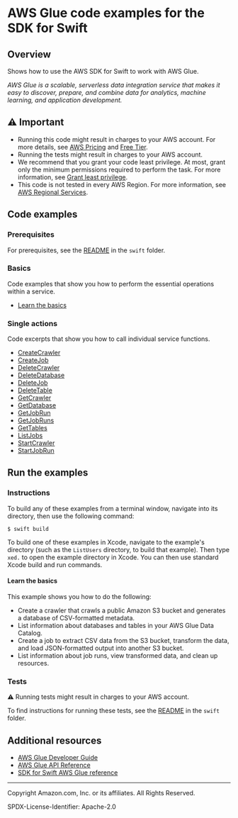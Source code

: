 # AWS Glue code examples for the SDK for Swift

## Overview

Shows how to use the AWS SDK for Swift to work with AWS Glue.

<!--custom.overview.start-->
<!--custom.overview.end-->

_AWS Glue is a scalable, serverless data integration service that makes it easy to discover, prepare, and combine data for analytics, machine learning, and application development._

## ⚠ Important

* Running this code might result in charges to your AWS account. For more details, see [AWS Pricing](https://aws.amazon.com/pricing/) and [Free Tier](https://aws.amazon.com/free/).
* Running the tests might result in charges to your AWS account.
* We recommend that you grant your code least privilege. At most, grant only the minimum permissions required to perform the task. For more information, see [Grant least privilege](https://docs.aws.amazon.com/IAM/latest/UserGuide/best-practices.html#grant-least-privilege).
* This code is not tested in every AWS Region. For more information, see [AWS Regional Services](https://aws.amazon.com/about-aws/global-infrastructure/regional-product-services).

<!--custom.important.start-->
<!--custom.important.end-->

## Code examples

### Prerequisites

For prerequisites, see the [README](../../README.md#Prerequisites) in the `swift` folder.


<!--custom.prerequisites.start-->
<!--custom.prerequisites.end-->

### Basics

Code examples that show you how to perform the essential operations within a service.

- [Learn the basics](scenario/Package.swift)


### Single actions

Code excerpts that show you how to call individual service functions.

- [CreateCrawler](scenario/Sources/entry.swift#L134)
- [CreateJob](scenario/Sources/entry.swift#L282)
- [DeleteCrawler](scenario/Sources/entry.swift#L178)
- [DeleteDatabase](scenario/Sources/entry.swift#L469)
- [DeleteJob](scenario/Sources/entry.swift#L356)
- [DeleteTable](scenario/Sources/entry.swift#L501)
- [GetCrawler](scenario/Sources/entry.swift#L220)
- [GetDatabase](scenario/Sources/entry.swift#L406)
- [GetJobRun](scenario/Sources/entry.swift#L622)
- [GetJobRuns](scenario/Sources/entry.swift#L585)
- [GetTables](scenario/Sources/entry.swift#L429)
- [ListJobs](scenario/Sources/entry.swift#L319)
- [StartCrawler](scenario/Sources/entry.swift#L198)
- [StartJobRun](scenario/Sources/entry.swift#L546)


<!--custom.examples.start-->
<!--custom.examples.end-->

## Run the examples

### Instructions

To build any of these examples from a terminal window, navigate into its
directory, then use the following command:

```
$ swift build
```

To build one of these examples in Xcode, navigate to the example's directory
(such as the `ListUsers` directory, to build that example). Then type `xed.`
to open the example directory in Xcode. You can then use standard Xcode build
and run commands.

<!--custom.instructions.start-->
<!--custom.instructions.end-->


#### Learn the basics

This example shows you how to do the following:

- Create a crawler that crawls a public Amazon S3 bucket and generates a database of CSV-formatted metadata.
- List information about databases and tables in your AWS Glue Data Catalog.
- Create a job to extract CSV data from the S3 bucket, transform the data, and load JSON-formatted output into another S3 bucket.
- List information about job runs, view transformed data, and clean up resources.

<!--custom.basic_prereqs.glue_Scenario_GetStartedCrawlersJobs.start-->
<!--custom.basic_prereqs.glue_Scenario_GetStartedCrawlersJobs.end-->


<!--custom.basics.glue_Scenario_GetStartedCrawlersJobs.start-->
<!--custom.basics.glue_Scenario_GetStartedCrawlersJobs.end-->


### Tests

⚠ Running tests might result in charges to your AWS account.


To find instructions for running these tests, see the [README](../../README.md#Tests)
in the `swift` folder.



<!--custom.tests.start-->
<!--custom.tests.end-->

## Additional resources

- [AWS Glue Developer Guide](https://docs.aws.amazon.com/glue/latest/dg/what-is-glue.html)
- [AWS Glue API Reference](https://docs.aws.amazon.com/glue/latest/dg/aws-glue-api.html)
- [SDK for Swift AWS Glue reference](https://sdk.amazonaws.com/swift/api/awsglue/latest/documentation/awsglue)

<!--custom.resources.start-->
<!--custom.resources.end-->

---

Copyright Amazon.com, Inc. or its affiliates. All Rights Reserved.

SPDX-License-Identifier: Apache-2.0
